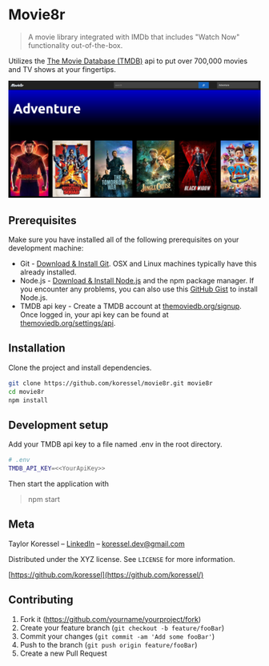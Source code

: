 # Movie8r
> A movie library integrated with IMDb that includes "Watch Now" functionality out-of-the-box.

Utilizes the [The Movie Database (TMDB)](https://www.themoviedb.org/?language=en-US) api to put over 700,000 movies and TV shows at your fingertips.

![](./public/img/movie8r-9-15-21.png)

## Prerequisites
Make sure you have installed all of the following prerequisites on your development machine:
* Git - [Download & Install Git](https://git-scm.com/downloads). OSX and Linux machines typically have this already installed.
* Node.js - [Download & Install Node.js](https://nodejs.org/en/download/) and the npm package manager. If you encounter any problems, you can also use this [GitHub Gist](https://gist.github.com/isaacs/579814) to install Node.js.
* TMDB api key - Create a TMDB account at [themoviedb.org/signup](https://www.themoviedb.org/signup). Once logged in, your api key can be found at [themoviedb.org/settings/api](https://www.themoviedb.org/settings/api).

## Installation
Clone the project and install dependencies.

```sh
git clone https://github.com/koressel/movie8r.git movie8r
cd movie8r
npm install
```

## Development setup
Add your TMDB api key to a file named .env in the root directory.

```sh
# .env
TMDB_API_KEY=<<YourApiKey>>
```
Then start the application with 
>npm start

## Meta
Taylor Koressel – [LinkedIn](https://www.linkedin.com/in/taylorkoressel/) – koressel.dev@gmail.com

Distributed under the XYZ license. See ``LICENSE`` for more information.

[https://github.com/koressel](https://github.com/koressel/)

## Contributing
1. Fork it (<https://github.com/yourname/yourproject/fork>)
2. Create your feature branch (`git checkout -b feature/fooBar`)
3. Commit your changes (`git commit -am 'Add some fooBar'`)
4. Push to the branch (`git push origin feature/fooBar`)
5. Create a new Pull Request

<!-- Markdown link & img dfn's -->
[npm-image]: https://img.shields.io/npm/v/datadog-metrics.svg?style=flat-square
[npm-url]: https://npmjs.org/package/datadog-metrics
[npm-downloads]: https://img.shields.io/npm/dm/datadog-metrics.svg?style=flat-square
[travis-image]: https://img.shields.io/travis/koressel/node-datadog-metrics/master.svg?style=flat-square
[travis-url]: https://travis-ci.org/koressel/node-datadog-metrics
[wiki]: https://github.com/yourname/yourproject/wiki
